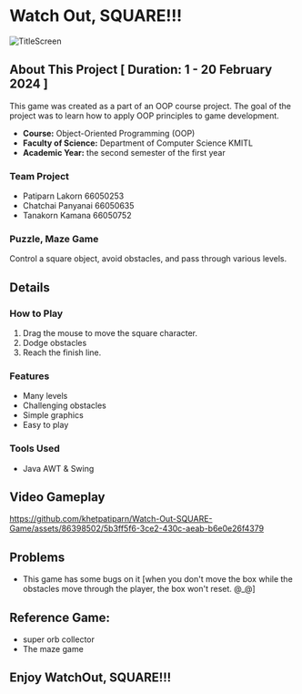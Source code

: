 # Watch Out, SQUARE!!!

![TitleScreen](https://github.com/khetpatiparn/Watch-Out-SQUARE-Game/assets/86398502/662436e8-692b-45a5-9e66-a8a46cdd7c03)

## About This Project  [ Duration: 1 - 20 February 2024 ]
This game was created as a part of an OOP course project. The goal of the project was to learn how to apply OOP principles to game development.
* **Course:** Object-Oriented Programming (OOP)
* **Faculty of Science:** Department of Computer Science KMITL
* **Academic Year:** the second semester of the first year

### Team Project
* Patiparn Lakorn 66050253
* Chatchai Panyanai 66050635
* Tanakorn Kamana 66050752

### Puzzle, Maze Game

Control a square object, avoid obstacles, and pass through various levels.

## Details

### How to Play

1. Drag the mouse to move the square character.
2. Dodge obstacles
3. Reach the finish line.

### Features

* Many levels
* Challenging obstacles
* Simple graphics
* Easy to play

### Tools Used

* Java AWT & Swing

## Video Gameplay
https://github.com/khetpatiparn/Watch-Out-SQUARE-Game/assets/86398502/5b3ff5f6-3ce2-430c-aeab-b6e0e26f4379

## Problems
* This game has some bugs on it [when you don't move the box while the obstacles move through the player, the box won't reset. @_@]

## Reference Game: 
* super orb collector
* The maze game

## Enjoy WatchOut, SQUARE!!!
